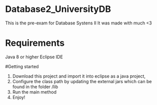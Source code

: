 # Database2_UniversityDB

This is the pre-exam for Database Systens II
It was made with much <3

# Requirements
Java 8 or higher
Eclipse IDE

#Getting started
1. Download this project and import it into eclipse as a java project,
2. Configure the class path by updating the external jars which can be found in the folder /lib
3. Run the main method
4. Enjoy!
